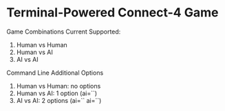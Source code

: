 # Terminal-Powered Connect-4 Game

Game Combinations Current Supported:
<ol>
    <li>Human vs Human</li>
    <li>Human vs AI</li>
    <li>AI vs AI</li>
</ol>
Command Line Additional Options
<ol>
    <li>Human vs Human: no options</li>
    <li>Human vs AI: 1 option (ai=`<level>`)</li>
    <li>AI vs AI: 2 options (ai=`<level>` ai=`<level>`)</li>
</ol>